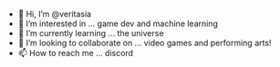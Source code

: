 - 👋 Hi, I’m @veritasia
- 👀 I’m interested in ... game dev and machine learning
- 🌱 I’m currently learning ... the universe
- 💞️ I’m looking to collaborate on ... video games and performing arts!
- 📫 How to reach me ... discord

<!---
veritasia/veritasia is a ✨ special ✨ repository because its `README.md` (this file) appears on your GitHub profile.
You can click the Preview link to take a look at your changes.
--->

